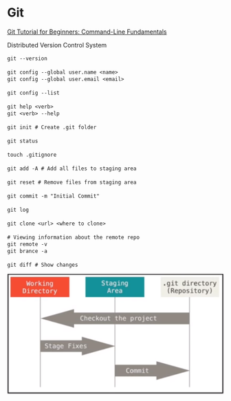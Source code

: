 # Git

[Git Tutorial for Beginners: Command-Line Fundamentals](<https://www.youtube.com/watch?v=HVsySz-h9r4&t=1119s>)

Distributed Version Control System

```shell
git --version

git config --global user.name <name>
git config --global user.email <email>

git config --list

git help <verb>
git <verb> --help

git init # Create .git folder

git status

touch .gitignore

git add -A # Add all files to staging area

git reset # Remove files from staging area

git commit -m "Initial Commit"

git log

git clone <url> <where to clone>

# Viewing information about the remote repo
git remote -v
git brance -a

git diff # Show changes
```

![1560219102064](<https://raw.githubusercontent.com/Nickyzj/mynotes/master/resume/images/1560219102064.png>)

